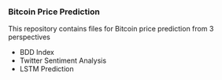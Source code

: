 ### Bitcoin Price Prediction

This repository contains files for Bitcoin price prediction from 3 perspectives
- BDD Index
- Twitter Sentiment Analysis
- LSTM Prediction
